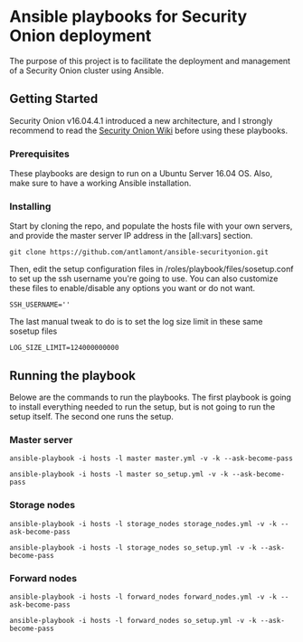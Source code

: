 # Ansible playbooks for Security Onion deployment

The purpose of this project is to facilitate the deployment and management of a Security Onion cluster using Ansible.

## Getting Started

Security Onion v16.04.4.1 introduced a new architecture, and I strongly recommend to read the [Security Onion Wiki](https://github.com/Security-Onion-Solutions/security-onion/wiki) before using these playbooks.


### Prerequisites

These playbooks are design to run on a Ubuntu Server 16.04 OS. Also, make sure to have a working Ansible installation.


### Installing

Start by cloning the repo, and populate the hosts file with your own servers, and provide the master server IP address in the [all:vars] section.

```
git clone https://github.com/antlamont/ansible-securityonion.git
```

Then, edit the setup configuration files in /roles/playbook/files/sosetup.conf to set up the ssh username you're going to use. You can also customize these files to enable/disable any options you want or do not want.

```
SSH_USERNAME=''
```

The last manual tweak to do is to set the log size limit in these same sosetup files

```
LOG_SIZE_LIMIT=124000000000
```

## Running the playbook

Belowe are the commands to run the playbooks. The first playbook is going to install everything needed to run the setup, but is not going to run the setup itself. The second one runs the setup.

### Master server

```
ansible-playbook -i hosts -l master master.yml -v -k --ask-become-pass
```

```
ansible-playbook -i hosts -l master so_setup.yml -v -k --ask-become-pass
```

### Storage nodes

```
ansible-playbook -i hosts -l storage_nodes storage_nodes.yml -v -k --ask-become-pass
```

```
ansible-playbook -i hosts -l storage_nodes so_setup.yml -v -k --ask-become-pass
```


### Forward nodes

```
ansible-playbook -i hosts -l forward_nodes forward_nodes.yml -v -k --ask-become-pass
```

```
ansible-playbook -i hosts -l forward_nodes so_setup.yml -v -k --ask-become-pass
```
